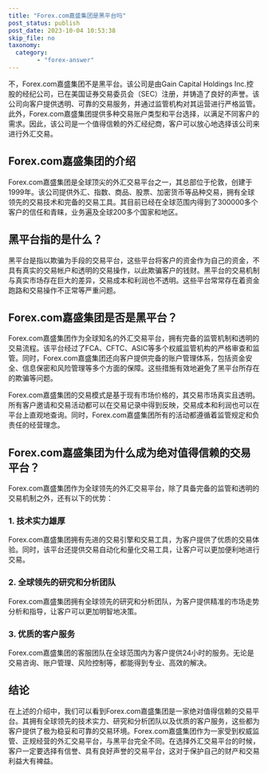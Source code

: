 ```yaml
---
title: "Forex.com嘉盛集团是黑平台吗"
post_status: publish
post_date: 2023-10-04 10:53:38
skip_file: no
taxonomy:
  category:
        - "forex-answer"
---
```


不，Forex.com嘉盛集团不是黑平台。该公司是由Gain Capital Holdings Inc.控股的经纪公司，已在美国证券交易委员会（SEC）注册，并铸造了良好的声誉。该公司向客户提供透明、可靠的交易服务，并通过监管机构对其运营进行严格监管。此外，Forex.com嘉盛集团提供多种交易账户类型和平台选择，以满足不同客户的需求。因此，该公司是一个值得信赖的外汇经纪商，客户可以放心地选择该公司来进行外汇交易。

## Forex.com嘉盛集团的介绍

Forex.com嘉盛集团是全球顶尖的外汇交易平台之一，其总部位于伦敦，创建于1999年。该公司提供外汇、指数、商品、股票、加密货币等品种交易，拥有全球领先的交易技术和完备的交易工具。其目前已经在全球范围内得到了300000多个客户的信任和青睐，业务遍及全球200多个国家和地区。

## 黑平台指的是什么？

黑平台是指以欺骗为手段的交易平台，这些平台将客户的资金作为自己的资金，不具有真实的交易帐户和透明的交易操作，以此欺骗客户的钱财。黑平台的交易机制与真实市场存在巨大的差异，交易成本和利润也不透明。这些平台常常存在着资金跑路和交易操作不正常等严重问题。

## Forex.com嘉盛集团是否是黑平台？

Forex.com嘉盛集团作为全球知名的外汇交易平台，拥有完备的监管机制和透明的交易流程。该平台经过了FCA、CFTC、ASIC等多个权威监管机构的严格审查和监管。同时，Forex.com嘉盛集团还向客户提供完备的账户管理体系，包括资金安全、信息保密和风险管理等多个方面的保障。这些措施有效地避免了黑平台所存在的欺骗等问题。

Forex.com嘉盛集团的交易模式是基于现有市场价格的，其交易市场真实且透明。所有客户邀请和交易活动都可以在交易记录中得到反映，交易成本和利润也可以在平台上直观地查询。同时，Forex.com嘉盛集团所有的活动都遵循着监管规定和负责任的经营理念。

## Forex.com嘉盛集团为什么成为绝对值得信赖的交易平台？

Forex.com嘉盛集团作为全球领先的外汇交易平台，除了具备完备的监管和透明的交易机制之外，还有以下的优势：

### 1. 技术实力雄厚

Forex.com嘉盛集团拥有先进的交易引擎和交易工具，为客户提供了优质的交易体验。同时，该平台还提供交易自动化和量化交易工具，让客户可以更加便利地进行交易。

### 2. 全球领先的研究和分析团队

Forex.com嘉盛集团拥有全球领先的研究和分析团队，为客户提供精准的市场走势分析和指导，让客户可以更加明智地决策。

### 3. 优质的客户服务

Forex.com嘉盛集团的客服团队在全球范围内为客户提供24小时的服务。无论是交易咨询、账户管理、风险控制等，都能得到专业、高效的解决。

## 结论

在上述的介绍中，我们可以看到Forex.com嘉盛集团是一家绝对值得信赖的交易平台。其拥有全球领先的技术实力、研究和分析团队以及优质的客户服务，这些都为客户提供了极为稳妥和可靠的交易环境。Forex.com嘉盛集团作为一家受到权威监管、正规经营的外汇交易平台，与黑平台完全不同。在选择外汇交易平台的时候，客户一定要选择有信誉、具有良好声誉的交易平台，这对于保护自己的财产和交易利益大有裨益。 
